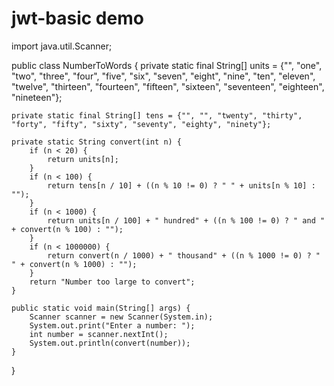 ﻿# jwt-basic demo

import java.util.Scanner;

public class NumberToWords {
    private static final String[] units = {"", "one", "two", "three", "four", "five", "six", "seven", "eight", "nine", "ten",
            "eleven", "twelve", "thirteen", "fourteen", "fifteen", "sixteen", "seventeen", "eighteen", "nineteen"};

    private static final String[] tens = {"", "", "twenty", "thirty", "forty", "fifty", "sixty", "seventy", "eighty", "ninety"};

    private static String convert(int n) {
        if (n < 20) {
            return units[n];
        }
        if (n < 100) {
            return tens[n / 10] + ((n % 10 != 0) ? " " + units[n % 10] : "");
        }
        if (n < 1000) {
            return units[n / 100] + " hundred" + ((n % 100 != 0) ? " and " + convert(n % 100) : "");
        }
        if (n < 1000000) {
            return convert(n / 1000) + " thousand" + ((n % 1000 != 0) ? " " + convert(n % 1000) : "");
        }
        return "Number too large to convert";
    }

    public static void main(String[] args) {
        Scanner scanner = new Scanner(System.in);
        System.out.print("Enter a number: ");
        int number = scanner.nextInt();
        System.out.println(convert(number));
    }
}
